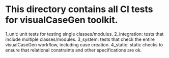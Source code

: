 # This directory contains all CI tests for visualCaseGen toolkit.

1_unit: unit tests for testing single classes/modules.
2_integration: tests that include multiple classes/modules.
3_system: tests that check the entire visualCaseGen workflow, including case creation.
4_static: static checks to ensure that relational constraints and other specifications are ok.